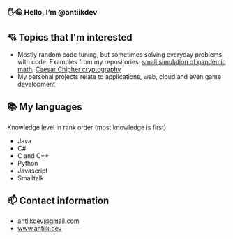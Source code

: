 ### :raised_hand_with_fingers_splayed::grinning: Hello, I’m @antiikdev

## :cupid: Topics that I'm interested
- Mostly random code tuning, but sometimes solving everyday problems with code.
Examples from my repositories:
[small simulation of pandemic math](https://github.com/antiikdev/pandemic),
[Caesar Chipher cryptography](https://github.com/antiikdev/caesar-chipher)
- My personal projects relate to applications, web, cloud and even
game development

## :books: My languages
Knowledge level in rank order (most knowledge is first)
- Java
- C#
- C and C++
- Python
- Javascript
- Smalltalk

## :mailbox: Contact information
- antiikdev@gmail.com
- www.antiik.dev

